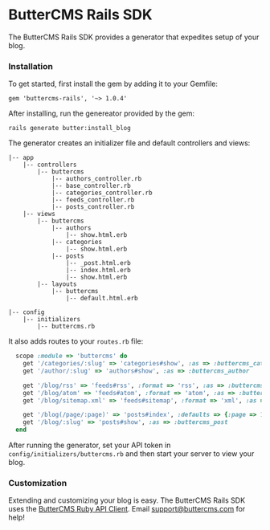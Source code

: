 # ButterCMS Rails SDK

The ButterCMS Rails SDK provides a generator that expedites setup of your blog.

### Installation

To get started, first install the gem by adding it to your Gemfile:

```
gem 'buttercms-rails', '~> 1.0.4'
```

After installing, run the genereator provided by the gem:

```
rails generate butter:install_blog
```

The generator creates an initializer file and default controllers and views:

```
|-- app
    |-- controllers
        |-- buttercms
            |-- authors_controller.rb
            |-- base_controller.rb
            |-- categories_controller.rb
            |-- feeds_controller.rb
            |-- posts_controller.rb
    |-- views
        |-- buttercms
            |-- authors
                |-- show.html.erb
            |-- categories
                |-- show.html.erb
            |-- posts
                |-- _post.html.erb
                |-- index.html.erb
                |-- show.html.erb
        |-- layouts
            |-- buttercms
                |-- default.html.erb

|-- config
    |-- initializers
        |-- buttercms.rb
```

It also adds routes to your `routes.rb`  file:

```ruby
  scope :module => 'buttercms' do
    get '/categories/:slug' => 'categories#show', :as => :buttercms_category
    get '/author/:slug' => 'authors#show', :as => :buttercms_author

    get '/blog/rss' => 'feeds#rss', :format => 'rss', :as => :buttercms_blog_rss
    get '/blog/atom' => 'feeds#atom', :format => 'atom', :as => :buttercms_blog_atom
    get '/blog/sitemap.xml' => 'feeds#sitemap', :format => 'xml', :as => :buttercms_blog_sitemap

    get '/blog(/page/:page)' => 'posts#index', :defaults => {:page => 1}, :as => :buttercms_blog
    get '/blog/:slug' => 'posts#show', :as => :buttercms_post
  end
```

After running the generator, set your API token in `config/initializers/buttercms.rb` and then start your server to view your blog.

### Customization

Extending and customizing your blog is easy. The ButterCMS Rails SDK uses the [ButterCMS Ruby API Client](https://github.com/buttercms/buttercms-ruby). Email [support@buttercms.com](mailto:support@buttercms.com) for help!
